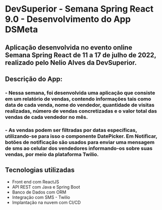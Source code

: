 # DevSuperior - Semana Spring React 9.0 - Desenvolvimento do App DSMeta

## Aplicação desenvolvida no evento online Semana Spring React de 11 a 17 de julho de 2022, realizado pelo Nelio Alves da DevSuperior.

>

## Descrição do App:

### - Nessa semana, foi desenvolvida uma aplicação que consiste em um relatório de vendas, contendo informações tais como data de cada venda, nome do vendedor, quantidade de visitas realizadas, número de vendas concretizadas e o valor total das vendas de cada vendedor no mês.

### - As vendas podem ser filtradas por datas específicas, utilizando-se para isso o componente DatePicker. Em Notificar, botões de notificação são usados para enviar uma mensagem de sms ao celular dos vendedores informando-os sobre suas vendas, por meio da plataforma Twilio.

## Tecnologias utilizadas
- Front end com ReactJS
- API REST com Java e Spring Boot
- Banco de Dados com ORM
- Integração com SMS - Twilio
- Implantação na nuvem com CI/CD



